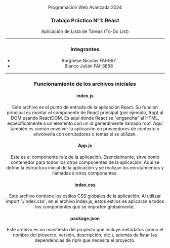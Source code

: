 <div align="center">

Programación Web Avanzada 2024

<h3>Trabajo Práctico N°1: React</h3>
Aplicación de Lista de Tareas (To-Do List)

<div>

---

<h3>Integrantes</h3>

- Borghese Nicolás FAI-997
- Blanco Julián FAI-3858

---

<h3>Funcionamiento de los archivos iniciales</h3>

<h4>index.js</h4>
Este archivo es el punto de entrada de la aplicación React. Su función principal es montar el componente de React principal (por ejemplo, App) al DOM usando ReactDOM. Es aquí donde React se "engancha" al HTML, específicamente a un elemento con un id generalmente llamado root. Aquí también es común envolver la aplicación en proveedores de contexto o envolverla con enrutadores o temas si se utilizan.

<h4>App.js</h4>
Este es el componente raíz de la aplicación. Esencialmente, sirve como contenedor para todos los otros componentes de la aplicación. Aquí se define la estructura inicial de la aplicación y se realizan los enrutamientos y llamadas a otros componentes.

<h4>index.css</h4>
Este archivo contiene los estilos CSS globales de la aplicación. Al utilizar import './index.css'; en el archivo index.js, estos estilos se aplicaran a todos los componentes que se importen globalmente.

<h4>package.json</h4>
Este archivo es un manifiesto del proyecto que incluye metadatos (como el nombre del proyecto, versión, descripción, etc.), además de listar las dependencias de npm que necesita el proyecto.